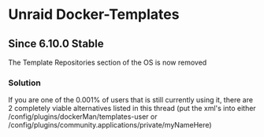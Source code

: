 # Unraid Docker-Templates

## Since 6.10.0 Stable

The Template Repositories section of the OS is now removed

### Solution

If you are one of the 0.001% of users that is still currently using it, there are 2 completely viable alternatives listed in this thread (put the xml's into either /config/plugins/dockerMan/templates-user or /config/plugins/community.applications/private/myNameHere)
